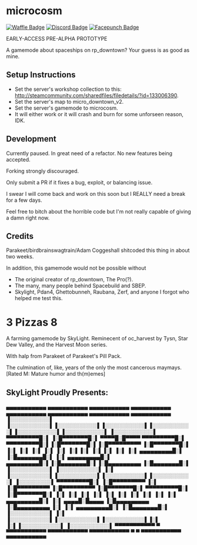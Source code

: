 # microcosm
[![Waffle Badge](https://badge.waffle.io/birdbrainswagtrain/microcosm.png?label=ready&title=Ready)](https://waffle.io/birdbrainswagtrain/microcosm)
[![Discord Badge](https://img.shields.io/badge/Developer_Discord-Join-blue.svg)](https://discord.gg/Gzg3Wjx)
[![Facepunch Badge](https://img.shields.io/badge/Facepunch_Thread-Discuss-red.svg)](https://facepunch.com/showthread.php?t=1547623)

EARLY-ACCESS PRE-ALPHA PROTOTYPE

A gamemode about spaceships on rp_downtown? Your guess is as good as mine.

## Setup Instructions
- Set the server's workshop collection to this: http://steamcommunity.com/sharedfiles/filedetails/?id=133006390.
- Set the server's map to micro_downtown_v2.
- Set the server's gamemode to microcosm.
- It will either work or it will crash and burn for some unforseen reason, IDK.

## Development

Currently paused. In great need of a refactor. No new features being accepted.

Forking strongly discouraged.

Only submit a PR if it fixes a bug, exploit, or balancing issue.

I swear I will come back and work on this soon but I REALLY need a break for a few days.

Feel free to bitch about the horrible code but I'm not really capable of giving a damn right now.

## Credits
Parakeet/birdbrainswagtrain/Adam Coggeshall shitcoded this thing in about two weeks.

In addition, this gamemode would not be possible without
- The original creator of rp_downtown, The Pro(?).
- The many, many people behind Spacebuild and SBEP.
- Skylight, Pdan4, Ghettobunneh, Raubana, Zerf, and anyone I forgot who helped me test this.




# 3 Pizzas 8

A farming gamemode by SkyLight.
Reminecent of oc_harvest by Tysn, Star Dew Valley, and the Harvest Moon series.

With halp from Parakeet of Parakeet's Pill Pack.

The culmination of, like, years of the only the most cancerous maymays.
[Rated M: Mature humor and th(m)emes]

## SkyLight Proudly Presents:

 ▄▄▄▄▄▄▄▄▄▄▄       ▄▄▄▄▄▄▄▄▄▄▄  ▄▄▄▄▄▄▄▄▄▄▄  ▄▄▄▄▄▄▄▄▄▄▄  ▄▄▄▄▄▄▄▄▄▄▄  ▄▄▄▄▄▄▄▄▄▄▄  ▄▄▄▄▄▄▄▄▄▄▄       ▄▄▄▄▄▄▄▄▄▄▄ 
▐░░░░░░░░░░░▌     ▐░░░░░░░░░░░▌▐░░░░░░░░░░░▌▐░░░░░░░░░░░▌▐░░░░░░░░░░░▌▐░░░░░░░░░░░▌▐░░░░░░░░░░░▌     ▐░░░░░░░░░░░▌
 ▀▀▀▀▀▀▀▀▀█░▌     ▐░█▀▀▀▀▀▀▀█░▌ ▀▀▀▀█░█▀▀▀▀  ▀▀▀▀▀▀▀▀▀█░▌ ▀▀▀▀▀▀▀▀▀█░▌▐░█▀▀▀▀▀▀▀█░▌▐░█▀▀▀▀▀▀▀▀▀      ▐░█▀▀▀▀▀▀▀█░▌
          ▐░▌     ▐░▌       ▐░▌     ▐░▌               ▐░▌          ▐░▌▐░▌       ▐░▌▐░▌               ▐░▌       ▐░▌
 ▄▄▄▄▄▄▄▄▄█░▌     ▐░█▄▄▄▄▄▄▄█░▌     ▐░▌      ▄▄▄▄▄▄▄▄▄█░▌ ▄▄▄▄▄▄▄▄▄█░▌▐░█▄▄▄▄▄▄▄█░▌▐░█▄▄▄▄▄▄▄▄▄      ▐░█▄▄▄▄▄▄▄█░▌
▐░░░░░░░░░░░▌     ▐░░░░░░░░░░░▌     ▐░▌     ▐░░░░░░░░░░░▌▐░░░░░░░░░░░▌▐░░░░░░░░░░░▌▐░░░░░░░░░░░▌      ▐░░░░░░░░░▌ 
 ▀▀▀▀▀▀▀▀▀█░▌     ▐░█▀▀▀▀▀▀▀▀▀      ▐░▌     ▐░█▀▀▀▀▀▀▀▀▀ ▐░█▀▀▀▀▀▀▀▀▀ ▐░█▀▀▀▀▀▀▀█░▌ ▀▀▀▀▀▀▀▀▀█░▌     ▐░█▀▀▀▀▀▀▀█░▌
          ▐░▌     ▐░▌               ▐░▌     ▐░▌          ▐░▌          ▐░▌       ▐░▌          ▐░▌     ▐░▌       ▐░▌
 ▄▄▄▄▄▄▄▄▄█░▌     ▐░▌           ▄▄▄▄█░█▄▄▄▄ ▐░█▄▄▄▄▄▄▄▄▄ ▐░█▄▄▄▄▄▄▄▄▄ ▐░▌       ▐░▌ ▄▄▄▄▄▄▄▄▄█░▌     ▐░█▄▄▄▄▄▄▄█░▌
▐░░░░░░░░░░░▌     ▐░▌          ▐░░░░░░░░░░░▌▐░░░░░░░░░░░▌▐░░░░░░░░░░░▌▐░▌       ▐░▌▐░░░░░░░░░░░▌     ▐░░░░░░░░░░░▌
 ▀▀▀▀▀▀▀▀▀▀▀       ▀            ▀▀▀▀▀▀▀▀▀▀▀  ▀▀▀▀▀▀▀▀▀▀▀  ▀▀▀▀▀▀▀▀▀▀▀  ▀         ▀  ▀▀▀▀▀▀▀▀▀▀▀       ▀▀▀▀▀▀▀▀▀▀▀ 